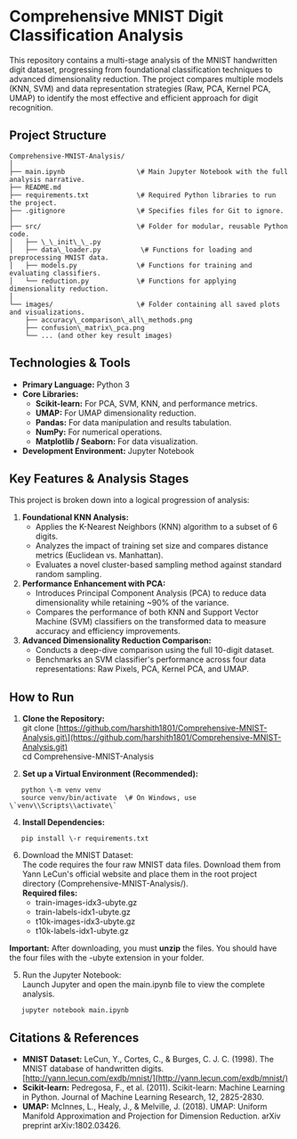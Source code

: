 # **Comprehensive MNIST Digit Classification Analysis**

This repository contains a multi-stage analysis of the MNIST handwritten digit dataset, progressing from foundational classification techniques to advanced dimensionality reduction. The project compares multiple models (KNN, SVM) and data representation strategies (Raw, PCA, Kernel PCA, UMAP) to identify the most effective and efficient approach for digit recognition.

## **Project Structure**
```
Comprehensive-MNIST-Analysis/  
│  
├── main.ipynb                  \# Main Jupyter Notebook with the full analysis narrative.  
├── README.md                     
├── requirements.txt            \# Required Python libraries to run the project.  
├── .gitignore                  \# Specifies files for Git to ignore.  
│  
├── src/                        \# Folder for modular, reusable Python code.  
│   ├── \_\_init\_\_.py  
│   ├── data\_loader.py          \# Functions for loading and preprocessing MNIST data.  
│   ├── models.py               \# Functions for training and evaluating classifiers.  
│   └── reduction.py            \# Functions for applying dimensionality reduction.  
│  
└── images/                     \# Folder containing all saved plots and visualizations.  
    ├── accuracy\_comparison\_all\_methods.png  
    ├── confusion\_matrix\_pca.png  
    └── ... (and other key result images)

```

## **Technologies & Tools**

* **Primary Language:** Python 3  
* **Core Libraries:**  
  * **Scikit-learn:** For PCA, SVM, KNN, and performance metrics.  
  * **UMAP:** For UMAP dimensionality reduction.  
  * **Pandas:** For data manipulation and results tabulation.  
  * **NumPy:** For numerical operations.  
  * **Matplotlib / Seaborn:** For data visualization.  
* **Development Environment:** Jupyter Notebook

## **Key Features & Analysis Stages**

This project is broken down into a logical progression of analysis:

1. **Foundational KNN Analysis:**  
   * Applies the K-Nearest Neighbors (KNN) algorithm to a subset of 6 digits.  
   * Analyzes the impact of training set size and compares distance metrics (Euclidean vs. Manhattan).  
   * Evaluates a novel cluster-based sampling method against standard random sampling.  
2. **Performance Enhancement with PCA:**  
   * Introduces Principal Component Analysis (PCA) to reduce data dimensionality while retaining \~90% of the variance.  
   * Compares the performance of both KNN and Support Vector Machine (SVM) classifiers on the transformed data to measure accuracy and efficiency improvements.  
3. **Advanced Dimensionality Reduction Comparison:**  
   * Conducts a deep-dive comparison using the full 10-digit dataset.  
   * Benchmarks an SVM classifier's performance across four data representations: Raw Pixels, PCA, Kernel PCA, and UMAP.

## **How to Run**

1. **Clone the Repository:**  
   git clone \[https://github.com/harshith1801/Comprehensive-MNIST-Analysis.git\](https://github.com/harshith1801/Comprehensive-MNIST-Analysis.git)  
   cd Comprehensive-MNIST-Analysis

2. **Set up a Virtual Environment (Recommended):**  
```
   python \-m venv venv  
   source venv/bin/activate  \# On Windows, use \`venv\\Scripts\\activate\`
```
4. **Install Dependencies:**  
```
   pip install \-r requirements.txt
```
6. Download the MNIST Dataset:  
   The code requires the four raw MNIST data files. Download them from Yann LeCun's official website and place them in the root project directory (Comprehensive-MNIST-Analysis/).  
   **Required files:**  
   * train-images-idx3-ubyte.gz  
   * train-labels-idx1-ubyte.gz  
   * t10k-images-idx3-ubyte.gz  
   * t10k-labels-idx1-ubyte.gz

**Important:** After downloading, you must **unzip** the files. You should have the four files with the \-ubyte extension in your folder.

5. Run the Jupyter Notebook:  
   Launch Jupyter and open the main.ipynb file to view the complete analysis.
```  
   jupyter notebook main.ipynb
```
## **Citations & References**

* **MNIST Dataset:** LeCun, Y., Cortes, C., & Burges, C. J. C. (1998). The MNIST database of handwritten digits. [http://yann.lecun.com/exdb/mnist/](http://yann.lecun.com/exdb/mnist/)  
* **Scikit-learn:** Pedregosa, F., et al. (2011). Scikit-learn: Machine Learning in Python. Journal of Machine Learning Research, 12, 2825-2830.  
* **UMAP:** McInnes, L., Healy, J., & Melville, J. (2018). UMAP: Uniform Manifold Approximation and Projection for Dimension Reduction. arXiv preprint arXiv:1802.03426.
